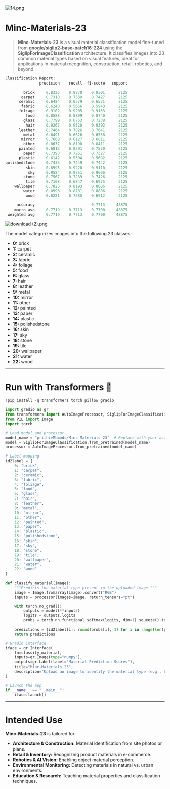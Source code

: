 
![14.png](https://cdn-uploads.huggingface.co/production/uploads/65bb837dbfb878f46c77de4c/xVgE0XmLAzc-7BPVXXDNZ.png)

# **Minc-Materials-23**

> **Minc-Materials-23** is a visual material classification model fine-tuned from **google/siglip2-base-patch16-224** using the **SiglipForImageClassification** architecture. It classifies images into 23 common material types based on visual features, ideal for applications in material recognition, construction, retail, robotics, and beyond.

```py
Classification Report:
               precision    recall  f1-score   support

        brick     0.8325    0.8278    0.8301      2125
       carpet     0.7318    0.7539    0.7427      2125
      ceramic     0.6484    0.6579    0.6531      2125
       fabric     0.6248    0.5666    0.5943      2125
      foliage     0.9102    0.9205    0.9153      2125
         food     0.8588    0.8899    0.8740      2125
        glass     0.7799    0.6753    0.7238      2125
         hair     0.9267    0.9520    0.9392      2125
      leather     0.7464    0.7826    0.7641      2125
        metal     0.6491    0.6626    0.6558      2125
       mirror     0.7668    0.6127    0.6811      2125
        other     0.8637    0.8198    0.8411      2125
      painted     0.6813    0.8391    0.7520      2125
        paper     0.7393    0.7261    0.7327      2125
      plastic     0.6142    0.5304    0.5692      2125
polishedstone     0.7435    0.7449    0.7442      2125
         skin     0.8995    0.9228    0.9110      2125
          sky     0.9584    0.9751    0.9666      2125
        stone     0.7567    0.7289    0.7426      2125
         tile     0.7108    0.6847    0.6975      2125
    wallpaper     0.7825    0.8193    0.8005      2125
        water     0.8993    0.8781    0.8886      2125
         wood     0.6281    0.7685    0.6912      2125

     accuracy                         0.7713     48875
    macro avg     0.7719    0.7713    0.7700     48875
 weighted avg     0.7719    0.7713    0.7700     48875
```

![download (2).png](https://cdn-uploads.huggingface.co/production/uploads/65bb837dbfb878f46c77de4c/QNv3UQpQg6RkPLXaUFE2g.png)

The model categorizes images into the following 23 classes:

- **0:** brick  
- **1:** carpet  
- **2:** ceramic  
- **3:** fabric  
- **4:** foliage  
- **5:** food  
- **6:** glass  
- **7:** hair  
- **8:** leather  
- **9:** metal  
- **10:** mirror  
- **11:** other  
- **12:** painted  
- **13:** paper  
- **14:** plastic  
- **15:** polishedstone  
- **16:** skin  
- **17:** sky  
- **18:** stone  
- **19:** tile  
- **20:** wallpaper  
- **21:** water  
- **22:** wood  

---

# **Run with Transformers 🤗**

```python
!pip install -q transformers torch pillow gradio
```

```python
import gradio as gr
from transformers import AutoImageProcessor, SiglipForImageClassification
from PIL import Image
import torch

# Load model and processor
model_name = "prithivMLmods/Minc-Materials-23"  # Replace with your actual model path
model = SiglipForImageClassification.from_pretrained(model_name)
processor = AutoImageProcessor.from_pretrained(model_name)

# Label mapping
id2label = {
    0: "brick",
    1: "carpet",
    2: "ceramic",
    3: "fabric",
    4: "foliage",
    5: "food",
    6: "glass",
    7: "hair",
    8: "leather",
    9: "metal",
    10: "mirror",
    11: "other",
    12: "painted",
    13: "paper",
    14: "plastic",
    15: "polishedstone",
    16: "skin",
    17: "sky",
    18: "stone",
    19: "tile",
    20: "wallpaper",
    21: "water",
    22: "wood"
}

def classify_material(image):
    """Predicts the material type present in the uploaded image."""
    image = Image.fromarray(image).convert("RGB")
    inputs = processor(images=image, return_tensors="pt")

    with torch.no_grad():
        outputs = model(**inputs)
        logits = outputs.logits
        probs = torch.nn.functional.softmax(logits, dim=1).squeeze().tolist()

    predictions = {id2label[i]: round(probs[i], 3) for i in range(len(probs))}
    return predictions

# Gradio interface
iface = gr.Interface(
    fn=classify_material,
    inputs=gr.Image(type="numpy"),
    outputs=gr.Label(label="Material Prediction Scores"),
    title="Minc-Materials-23",
    description="Upload an image to identify the material type (e.g., brick, wood, plastic, metal, etc.)."
)

# Launch the app
if __name__ == "__main__":
    iface.launch()
```

---

# **Intended Use**

**Minc-Materials-23** is tailored for:

- **Architecture & Construction:** Material identification from site photos or plans.  
- **Retail & Inventory:** Recognizing product materials in e-commerce.  
- **Robotics & AI Vision:** Enabling object material perception.  
- **Environmental Monitoring:** Detecting materials in natural vs. urban environments.   
- **Education & Research:** Teaching material properties and classification techniques.
